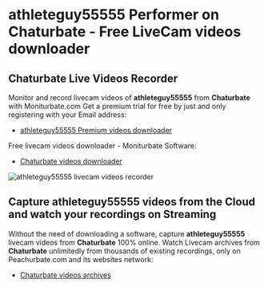 # athleteguy55555 Performer on Chaturbate - Free LiveCam videos downloader

## Chaturbate Live Videos Recorder

Monitor and record livecam videos of **athleteguy55555** from **Chaturbate** with Moniturbate.com
Get a premium trial for free by just and only registering with your Email address:
* [athleteguy55555 Premium videos downloader](https://moniturbate.com/request-demo-licence-key.html)

Free livecam videos downloader - Moniturbate Software:
* [Chaturbate videos downloader](https://moniturbate.com/moniturbate-download-software.html)

![athleteguy55555 livecam videos recorder](https://peachurnet.com/templates/moniturbate-software.png)


## Capture athleteguy55555 videos from the Cloud and watch your recordings on Streaming

Without the need of downloading a software, capture **athleteguy55555** livecam videos from **Chaturbate** 100% online.
Watch Livecam archives from **Chaturbate** unlimitedly from thousands of existing recordings, only on Peachurbate.com and its websites network:
* [Chaturbate videos archives](https://peachurnet.com/)
